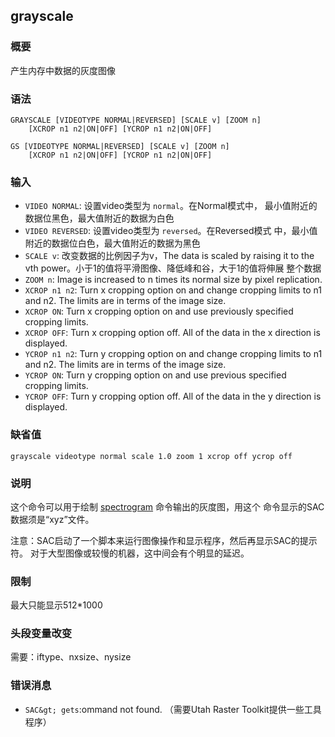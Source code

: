 ## grayscale

### 概要

产生内存中数据的灰度图像

### 语法

``` {.bash}
GRAYSCALE [VIDEOTYPE NORMAL|REVERSED] [SCALE v] [ZOOM n]
    [XCROP n1 n2|ON|OFF] [YCROP n1 n2|ON|OFF]
```
``` {.bash}
GS [VIDEOTYPE NORMAL|REVERSED] [SCALE v] [ZOOM n]
    [XCROP n1 n2|ON|OFF] [YCROP n1 n2|ON|OFF]
```

### 输入

- `VIDEO NORMAL`: 设置video类型为 `normal`。在Normal模式中，
    最小值附近的数据位黑色，最大值附近的数据为白色
- `VIDEO REVERSED`: 设置video类型为 `reversed`。在Reversed模式
    中，最小值附近的数据位白色，最大值附近的数据为黑色
- `SCALE v`: 改变数据的比例因子为v，The data is scaled by raising it to the vth
    power。小于1的值将平滑图像、降低峰和谷，大于1的值将伸展 整个数据
- `ZOOM n`: Image is increased to n times its normal size by pixel replication.
- `XCROP n1 n2`: Turn x cropping option on and change cropping limits to n1 and n2.
    The limits are in terms of the image size.
- `XCROP ON`: Turn x cropping option on and use previously specified
    cropping limits.
- `XCROP OFF`: Turn x cropping option off. All of the data in the x direction
    is displayed.
- `YCROP n1 n2`: Turn y cropping option on and change cropping limits to n1 and n2.
    The limits are in terms of the image size.
- `YCROP ON`: Turn y cropping option on and use previous specified
    cropping limits.
- `YCROP OFF`: Turn y cropping option off. All of the data in the y direction
    is displayed.

### 缺省值

``` {.bash}
grayscale videotype normal scale 1.0 zoom 1 xcrop off ycrop off
```

### 说明

这个命令可以用于绘制 [spectrogram](/commands/spectrogram.md)
命令输出的灰度图，用这个 命令显示的SAC数据须是“xyz”文件。

注意：SAC启动了一个脚本来运行图像操作和显示程序，然后再显示SAC的提示符。
对于大型图像或较慢的机器，这中间会有个明显的延迟。

### 限制

最大只能显示512\*1000

### 头段变量改变

需要：iftype、nxsize、nysize

### 错误消息
- `SAC&gt; gets`:ommand not found. （需要Utah Raster Toolkit提供一些工具程序）
